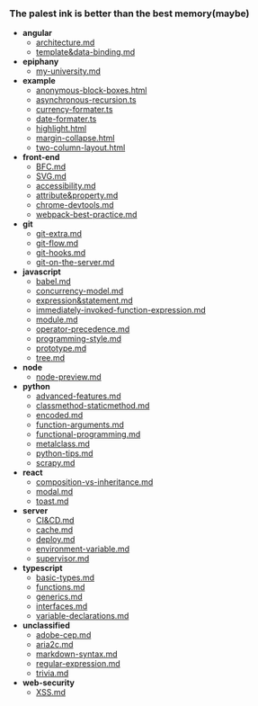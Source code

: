 ### The palest ink is better than the best memory(maybe)

- **angular**
  - [architecture.md](angular/architecture.md)
  - [template&data-binding.md](angular/template&data-binding.md)
- **epiphany**
  - [my-university.md](epiphany/my-university.md)
- **example**
  - [anonymous-block-boxes.html](example/anonymous-block-boxes.html)
  - [asynchronous-recursion.ts](example/asynchronous-recursion.ts)
  - [currency-formater.ts](example/currency-formater.ts)
  - [date-formater.ts](example/date-formater.ts)
  - [highlight.html](example/highlight.html)
  - [margin-collapse.html](example/margin-collapse.html)
  - [two-column-layout.html](example/two-column-layout.html)
- **front-end**
  - [BFC.md](front-end/BFC.md)
  - [SVG.md](front-end/SVG.md)
  - [accessibility.md](front-end/accessibility.md)
  - [attribute&property.md](front-end/attribute&property.md)
  - [chrome-devtools.md](front-end/chrome-devtools.md)
  - [webpack-best-practice.md](front-end/webpack-best-practice.md)
- **git**
  - [git-extra.md](git/git-extra.md)
  - [git-flow.md](git/git-flow.md)
  - [git-hooks.md](git/git-hooks.md)
  - [git-on-the-server.md](git/git-on-the-server.md)
- **javascript**
  - [babel.md](javascript/babel.md)
  - [concurrency-model.md](javascript/concurrency-model.md)
  - [expression&statement.md](javascript/expression&statement.md)
  - [immediately-invoked-function-expression.md](javascript/immediately-invoked-function-expression.md)
  - [module.md](javascript/module.md)
  - [operator-precedence.md](javascript/operator-precedence.md)
  - [programming-style.md](javascript/programming-style.md)
  - [prototype.md](javascript/prototype.md)
  - [tree.md](javascript/tree.md)
- **node**
  - [node-preview.md](node/node-preview.md)
- **python**
  - [advanced-features.md](python/advanced-features.md)
  - [classmethod-staticmethod.md](python/classmethod-staticmethod.md)
  - [encoded.md](python/encoded.md)
  - [function-arguments.md](python/function-arguments.md)
  - [functional-programming.md](python/functional-programming.md)
  - [metalclass.md](python/metalclass.md)
  - [python-tips.md](python/python-tips.md)
  - [scrapy.md](python/scrapy.md)
- **react**
  - [composition-vs-inheritance.md](react/composition-vs-inheritance.md)
  - [modal.md](react/modal.md)
  - [toast.md](react/toast.md)
- **server**
  - [CI&CD.md](server/CI&CD.md)
  - [cache.md](server/cache.md)
  - [deploy.md](server/deploy.md)
  - [environment-variable.md](server/environment-variable.md)
  - [supervisor.md](server/supervisor.md)
- **typescript**
  - [basic-types.md](typescript/basic-types.md)
  - [functions.md](typescript/functions.md)
  - [generics.md](typescript/generics.md)
  - [interfaces.md](typescript/interfaces.md)
  - [variable-declarations.md](typescript/variable-declarations.md)
- **unclassified**
  - [adobe-cep.md](unclassified/adobe-cep.md)
  - [aria2c.md](unclassified/aria2c.md)
  - [markdown-syntax.md](unclassified/markdown-syntax.md)
  - [regular-expression.md](unclassified/regular-expression.md)
  - [trivia.md](unclassified/trivia.md)
- **web-security**
  - [XSS.md](web-security/XSS.md)
